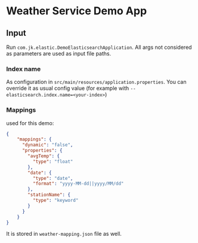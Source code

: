 # Weather Service Demo App

## Input
Run `com.jk.elastic.DemoElasticsearchApplication`. All args not considered as parameters are used as input file paths.

### Index name
As configuration in `src/main/resources/application.properties`. You can override it as usual config value (for example with `--elasticsearch.index.name=<your-index>`)

### Mappings
used for this demo:
```json
{
    "mappings": {
      "dynamic": "false",
      "properties": {
        "avgTemp": {
          "type": "float"
        },
        "date": {
          "type": "date",
          "format": "yyyy-MM-dd||yyyy/MM/dd"
        },
        "stationName": {
          "type": "keyword"
        }
      }
    }
}
```
It is stored in `weather-mapping.json` file as well.